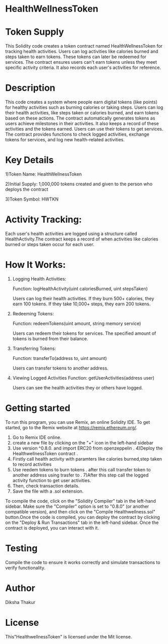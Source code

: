 # HealthWellnessToken
# Token Supply
This Solidity code creates a token contract named HealthWellnessToken for tracking health activities. Users can log activities like calories burned and steps taken to earn tokens. These tokens can later be redeemed for services. The contract ensures users can't earn tokens unless they meet specific activity criteria. It also records each user's activities for reference.

# Description
This code creates a system where people earn digital tokens (like points) for healthy activities such as burning calories or taking steps. Users can log their health activities, like steps taken or calories burned, and earn tokens based on these actions. The contract automatically generates tokens as users achieve milestones in their activities. It also keeps a record of these activities and the tokens earned. Users can use their tokens to get services. The contract provides functions to check logged activities, exchange tokens for services, and log new health-related activities. 

# Key  Details
1)Token Name: HealthWellnessToken

2)Initial Supply: 1,000,000 tokens created and given to the person who deploys the contract

3)Token Symbol: HWTKN

# Activity Tracking:

Each user's health activities are logged using a structure called HealthActivity.The contract keeps a record of when activities like calories burned or steps taken occur for each user.

# How It Works:

1. Logging Health Activities:
   
   Function: logHealthActivity(uint caloriesBurned, uint stepsTaken)

   Users can log their health activities. If they burn 500+ calories, they earn 100 tokens. If they take 10,000+ steps, they earn 200 tokens.

2. Redeeming Tokens:
   
   Function: redeemTokens(uint amount, string memory service)

   Users can redeem their tokens for services. The specified amount of tokens is burned from their balance.

3. Transferring Tokens:
   
   Function: transferTo(address to, uint amount)

   Users can transfer tokens to another address.

4. Viewing Logged Activities
   Function: getUserActivities(address user)

   Users can see the health activities they or others have logged.


# Getting started
To run this program, you can use Remix, an online Solidity IDE. To get started, go to the Remix website at https://remix.ethereum.org/.

1) Go to Remix IDE online.
2) create a new file by clicking on the "+" icon in the left-hand sidebar
3) Use version ^0.8.0. and import ERC20 from openzeppelin .
4)Deploy the HealthwellnessToken contract .
5) Firstly call health activity with paramters like calories burned,step taken to record activities
6) Use reedem tokens to burn tokens . after this call transfer token to another address using trasfer to .
7)After this step call the logged activity function to get user activities.
5) Then, check transaction details.
6) Save the file with a .sol extension.

To compile the code, click on the "Solidity Compiler" tab in the left-hand sidebar. Make sure the "Compiler" option is set to "0.8.0" (or another compatible version), and then click on the "Compile Healthwellness.sol" button.Once the code is compiled, you can deploy the contract by clicking on the "Deploy & Run Transactions" tab in the left-hand sidebar. Once the contract is deployed, you can interact with it.

# Testing 
Compile the code to ensure it works correctly and simulate transactions to verify functionality.

# Author
Diksha Thakur

# License 
This"HealthwellnessToken" is licensed under the Mit license.







